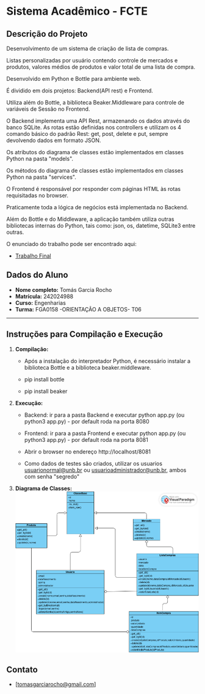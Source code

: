 # Sistema Acadêmico - FCTE

## Descrição do Projeto

Desenvolvimento de um sistema de criação de lista de compras. 

Listas personalizadas por usuário contendo controle de mercados e produtos, valores médios de produtos e valor total de uma lista de compra.


Desenvolvido em Python e Bottle para ambiente web.

É dividido em dois projetos: Backend(API rest) e Frontend.

Utiliza além do Bottle, a biblioteca Beaker.Middleware para controle de variáveis de Sessão no Frontend.

O Backend implementa uma API Rest, armazenando os dados através do banco SQLite. As rotas estão definidas nos controllers e utilizam os 4 comando básico do padrão Rest: get, post, delete e put, sempre devolvendo dados em formato JSON.

Os atributos do diagrama de classes estão implementados em classes Python na pasta "models".

Os métodos do diagrama de classes estão implementados em classes Python na pasta "services".

O Frontend é responsável por responder com páginas HTML às rotas requisitadas no browser.

Praticamente toda a lógica de negócios está implementada no Backend.

Além do Bottle e do Middleware, a aplicação também utiliza outras bibliotecas internas do Python, tais como: json, os, datetime, SQLite3 entre outras.

O enunciado do trabalho pode ser encontrado aqui:
- [Trabalho Final](https://github.com/lboaventura25/OO-T06_2025.1_UnB_FCTE/tree/main/trabalhos/epf)



## Dados do Aluno

- **Nome completo:** Tomás Garcia Rocho
- **Matrícula:** 242024988
- **Curso:** Engenharias
- **Turma:** FGA0158 -ORIENTAÇÃO A OBJETOS- T06

---

## Instruções para Compilação e Execução

1. **Compilação:**  
    * Após a instalação do interpretador Python, é necessário instalar a biblioteca Bottle e a biblioteca beaker.middleware.

    * pip install bottle

    * pip install beaker

2. **Execução:**  
    * Backend: ir para a pasta Backend e executar python app.py (ou python3 app.py) - por default roda na porta 8080
 
    * Frontend: ir para a pasta Frontend e executar python app.py (ou python3 app.py) - por default roda na porta 8081

    * Abrir o browser no endereço http://localhost/8081

    * Como dados de testes são criados, utilizar os usuarios usuarionormal@unb.br ou usuarioadministrador@unb.br, ambos com senha "segredo"

3. **Diagrama de Classes:**
    ![DiagramaClasses.png](DiagramaClasses.png)

## Contato

- [tomasgarciarocho@gmail.com]
